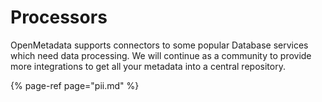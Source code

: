 # Processors

OpenMetadata supports connectors to some popular Database services which need data processing. We will continue as a community to provide more integrations to get all your metadata into a central repository.

{% page-ref page="pii.md" %}





